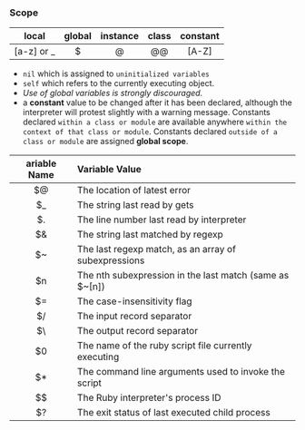 ### Scope 
| local| global | instance | class | constant| 
|:------:|:------:|:-----:|:-----:|:-----:|
| \[a-z\] or _ | $ | @ | @@ | \[A-Z\] |
- `nil` which is assigned to `uninitialized variables` 
- `self` which refers to the currently executing object.
- _Use of global variables is strongly discouraged._
- a **constant** value to be changed after it has been declared, although the interpreter will protest slightly with a warning message.
  Constants declared `within a class or module` are available anywhere `within the context of that class or module`. Constants declared `outside of a class or module` are assigned **global scope**.

|ariable Name	|Variable Value|
|:------:|:------|
|$@	| The location of latest error                            |
|$_	| The string last read by gets                            |
|$.	| The line number last read by interpreter                |
|$&	| The string last matched by regexp                       |
|$~	| The last regexp match, as an array of subexpressions    |
|$n	| The nth subexpression in the last match (same as $~[n]) |
|$=	| The case-insensitivity flag                             |
|$/	| The input record separator                              |
|$\	| The output record separator                             |
|$0	| The name of the ruby script file currently executing    |
|$*	| The command line arguments used to invoke the script    |
|$$	| The Ruby interpreter's process ID                       |
|$?	| The exit status of last executed child process          |

